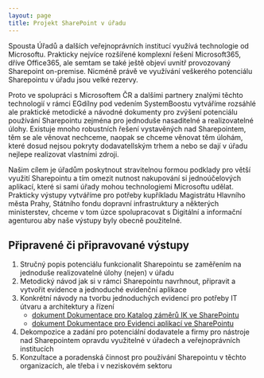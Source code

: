 ```yaml
---
layout: page
title: Projekt SharePoint v úřadu
---
```



Spousta Úřadů a dalších veřejnoprávních institucí využívá technologie od Microsoftu. Prakticky nejvíce rozšířené komplexní řešení Microsoft365, dříve Office365, ale semtam se také ještě objeví uvnitř provozovaný Sharepoint on-premise. Nicméně právě ve využívání veškerého potenciálu Sharepointu v úřadu jsou velké rezervy.

Proto ve spolupráci s Microsoftem ČR a dalšími partnery znalými těchto technologií v rámci EGdílny pod vedením SystemBoostu vytváříme rozsáhlé ale praktické metodické a návodné dokumenty pro zvýšení potenciálu používání Sharepointu zejména pro jednoduše nasaditelné a realizovatelné úlohy. Existuje mnoho robustních řešení vystavěných nad Sharepointem, těm se ale věnovat nechceme, naopak se chceme věnovat těm úlohám, které dosud nejsou pokryty dodavatellským trhem a nebo se dají v úřadu nejlepe realizovat vlastními zdroji.

Našim cílem je úřadům poskytnout stravitelnou formou podklady pro větší využití Sharepointu a tím omezit nutnost nakupování si jednoúčelových aplikací, které si sami úřady mohou technologiemi Microsoftu udělat. Prakticky výstupy vytváříme pro potřeby kupříkladu Magistrátu Hlavního města Prahy, Státního fondu dopravní infrastruktury a některých ministerstev, chceme v tom úzce spolupracovat s Digitální a informační agenturou aby naše výstupy byly obecně použitelné. 

## Připravené či připravované výstupy

1. Stručný popis potenciálu funkcionalit Sharepointu se zaměřením na jednoduše realizovatelné úlohy (nejen) v úřadu
2. Metodický návod jak si v rámci Sharepointu navrhnout, připravit a vytvořit evidence a jednoduché evidenční aplikace
3. Konkrétní návody na tvorbu jednoduchých evidencí pro potřeby IT útvaru a architektury a řízení
    - [dokument Dokumentace pro Katalog záměrů IK ve SharePointu](https://architektovani.tiddlyhost.com/#Katalog%20z%C3%A1m%C4%9Br%C5%AF%20IK%20ve%20SharePointu)
    - [dokument Dokumentace pro Evidenci aplikací ve SharePointu](https://architektovani.tiddlyhost.com/#Evidence%20aplikac%C3%AD%20ve%20SharePointu)
4. Dekompozice a zadání pro potenciální dodavatele a firmy pro nástroje nad Sharepointem opravdu využitelné v úřadech a veřejnoprávních institucích
5. Konzultace a poradenská činnost pro používání Sharepointu v těchto organizacích, ale třeba i v neziskovém sektoru